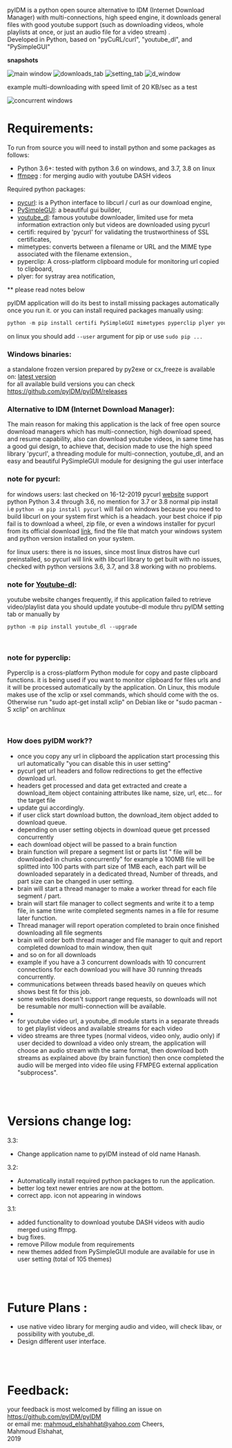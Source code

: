 pyIDM is a python open source alternative to IDM (Internet Download Manager) 
with multi-connections, high speed engine, 
it downloads general files with good youtube support (such as downloading videos, whole playlists at once, or just an audio file for a video stream) . <br>
Developed in Python, based on "pyCuRL/curl", "youtube_dl", and "PySimpleGUI"



**snapshots**

![main window](https://github.com/pyIDM/pyIDM/blob/master/screenshots/main_reds.png)
![downloads_tab](https://github.com/pyIDM/pyIDM/blob/master/screenshots/downloads_reds_2.PNG)
![setting_tab](https://github.com/pyIDM/pyIDM/blob/master/screenshots/setting_reds.PNG)
![d_window](https://github.com/pyIDM/pyIDM/raw/master/screenshots/dwindow.png)

example multi-downloading with speed limit of 20 KB/sec as a test

![concurrent windows](https://github.com/pyIDM/pyIDM/blob/master/screenshots/multi-1.png)


# Requirements:
To run from source you will need to install python and some packages as follows:
- Python 3.6+: tested with python 3.6 on windows, and 3.7, 3.8 on linux
- [ffmpeg](https://www.ffmpeg.org/) : for merging audio with youtube DASH videos 

Required python packages: 
- [pycurl](http://pycurl.io/docs/latest/index.html): is a Python interface to libcurl / curl as our download engine,
- [PySimpleGUI](https://github.com/PySimpleGUI/PySimpleGUI): a beautiful gui builder, 
- [youtube_dl](https://github.com/ytdl-org/youtube-dl): famous youtube downloader, limited use for meta information extraction only but videos are downloaded using pycurl 
- certifi: required by 'pycurl' for validating the trustworthiness of SSL certificates,
- mimetypes: converts between a filename or URL and the MIME type associated with the filename extension.,
- pyperclip: A cross-platform clipboard module for monitoring url copied to clipboard,
- plyer: for systray area notification,

** please read notes below


pyIDM application will do its best to install missing packages automatically once you run it. or you can install required packages manually using:
```python
python -m pip install certifi PySimpleGUI mimetypes pyperclip plyer youtube_dl pycurl
```
on linux you should add `--user` argument for pip or use `sudo pip ...`

### Windows binaries: <br>
a standalone frozen version prepared by py2exe or cx_freeze is available on: [latest version](https://github.com/pyIDM/pyIDM/releases/latest) <br>
for all available build versions you can check https://github.com/pyIDM/pyIDM/releases

### Alternative to IDM (Internet Download Manager):
The main reason for making this application is the lack of free open source download managers which has multi-connection, high download speed, and resume capability, also can download youtube videos, in same time has a good gui design, to achieve that, decision made to use the high speed library 'pycurl', a threading module for multi-connection, youtube_dl, and an easy and beautiful PySimpleGUI module for designing the gui user interface



### note for pycurl: <br>
for windows users:
last checked on 16-12-2019 pycurl [website](http://pycurl.io/docs/latest/index.html) support python Python 3.4 through 3.6, no mention 
for 3.7 or 3.8
normal pip install i.e `python -m pip install pycurl` will fail on windows because you need to build libcurl on your system first which is a headach. 
your best choice if pip fail is to download a wheel, zip file, or even a windows installer for pycurl from its official download [link](https://dl.bintray.com/pycurl/pycurl/), find the file that match your windows system and python version installed on your system.

for linux users:
there is no issues, since most linux distros have curl preinstalled, so pycurl will link with libcurl library to get built with no issues, checked with python versions 3.6, 3.7, and 3.8 working with no problems.
<br>


### note for [Youtube-dl](https://github.com/ytdl-org/youtube-dl): <br>
youtube website changes frequently, if this application failed to retrieve video/playlist data
you should update youtube-dl module thru pyIDM setting tab or manually by
```
python -m pip install youtube_dl --upgrade
```
<br>

### note for pyperclip: <br>
Pyperclip is a cross-platform Python module for copy and paste clipboard functions. it is being used if you want to monitor clipboard for files urls and it will be processed automatically by the application.
On Linux, this module makes use of the xclip or xsel commands, which should come with the os. Otherwise run "sudo apt-get install xclip" on Debian like or "sudo pacman -S xclip" on archlinux

<br>

### How does pyIDM work??
- once you copy any url in clipboard the application start processing this url automatically "you can disable this in user setting"
- pycurl get url headers and follow redirections to get the effective download url.
- headers get processed and data get extracted and create a download_item object 
containing attributes like name, size, url, etc... for the target file
- update gui accordingly.
- if user click start download button, the download_item object added to download queue.
- depending on user setting objects in download queue get prcessed concurrently
- each download object will be passed to a brain function
- brain function will prepare a segment list or parts list " file will be downloaded in chunks concurrently" for 
example a 100MB file will be splitted into 100 parts with part size of 1MB each, each part will be downloaded 
separately in a dedicated thread, Number of threads, and part size can be changed in user setting.
- brain will start a thread manager to make a worker thread for each file segment / part.
- brain will start file manager to collect segments and write it to a temp file, in same time write completed 
segments names in a file for resume later function.
- Thread manager will report operation completed to brain once finished downloading all file segments
- brain will order both thread manager and file manager to quit and report completed download to main window, then quit
- and so on for all downloads
- example if you have a 3 concurrent downloads with 10 concurrent connections for each download you will have 30 running threads 
concurrently.
- communications between threads based heavily on queues which shows best fit for this job.
- some websites doesn't support range requests, so downloads will not be resumable nor multi-connection will be available.
- 
- for youtube video url, a youtube_dl module starts in a separate threads to get playlist videos and available streams for each video
- video streams are three types (normal videos, video only, audio only) if user decided to download a video only stream, the application
will choose an audio stream with the same format, then download both streams as explained above (by brain function) then once completed
the audio will be merged into video file using FFMPEG external application "subprocess".  


<br><br>

# Versions change log:
3.3:
- Change application name to pyIDM instead of old name Hanash.

3.2:
- Automatically install required python packages to run the application.
- better log text newer entries are now at the bottom.
- correct app. icon not appearing in windows


3.1:
- added functionality to download youtube DASH videos with audio merged using ffmpg.
- bug fixes.
- remove Pillow module from requirements
- new themes added from PySimpleGUI module are available for use in user
  setting (total of 105 themes)

<br><br>

# Future Plans :
- use native video library for merging audio and video, will check libav, or possibility with youtube_dl.
- Design different user interface.



<br><br>

# Feedback:
your feedback is most welcomed by filling an issue on https://github.com/pyIDM/pyIDM <br>
or email me: mahmoud_elshahhat@yahoo.com
Cheers, <br>
Mahmoud Elshahat, <br>
2019